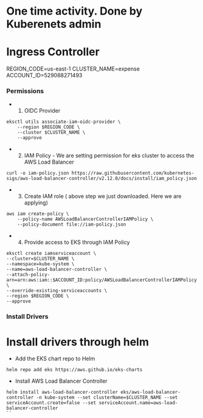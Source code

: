 
# One time activity. Done by Kuberenets admin
# Ingress Controller 

REGION_CODE=us-east-1
CLUSTER_NAME=expense
ACCOUNT_ID=529088271493

### Permissions

* 1. OIDC Provider

```
eksctl utils associate-iam-oidc-provider \
    --region $REGION_CODE \
    --cluster $CLUSTER_NAME \
    --approve
```   
* 2. IAM Policy - We are setting permission for eks cluster to access the AWS Load Balancer

```
curl -o iam-policy.json https://raw.githubusercontent.com/kubernetes-sigs/aws-load-balancer-controller/v2.12.0/docs/install/iam_policy.json

```
* 3. Create IAM role ( above step we just downloaded. Here we are applying)

```
aws iam create-policy \
    --policy-name AWSLoadBalancerControllerIAMPolicy \
    --policy-document file://iam-policy.json
```
* 4. Provide access to EKS through IAM Policy
```
eksctl create iamserviceaccount \
--cluster=$CLUSTER_NAME \
--namespace=kube-system \
--name=aws-load-balancer-controller \
--attach-policy-arn=arn:aws:iam::$ACCOUNT_ID:policy/AWSLoadBalancerControllerIAMPolicy \
--override-existing-serviceaccounts \
--region $REGION_CODE \
--approve
```


### Install Drivers 
# Install drivers through helm

* Add the EKS chart repo to Helm

```
helm repo add eks https://aws.github.io/eks-charts
```
*  Install AWS Load Balancer Controller
```
helm install aws-load-balancer-controller eks/aws-load-balancer-controller -n kube-system --set clusterName=$CLUSTER_NAME --set serviceAccount.create=false --set serviceAccount.name=aws-load-balancer-controller
``